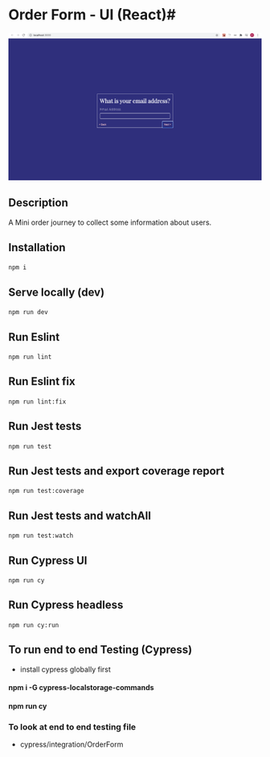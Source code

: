 # Order Form - UI (React)#

![multi-step form](/multistep.png?raw=true "Order Form")

## Description ##
A Mini order journey to collect some information about users.

## Installation ##
`npm i`

## Serve locally (dev) ##
`npm run dev`

## Run Eslint ##
`npm run lint`

## Run Eslint fix ##
`npm run lint:fix`

## Run Jest tests ##
`npm run test`

## Run Jest tests and export coverage report ##
`npm run test:coverage`

## Run Jest tests and watchAll ##
`npm run test:watch`

## Run Cypress UI ##
`npm run cy`

## Run Cypress headless ##
`npm run cy:run`


## To run end to end Testing (Cypress)
- install cypress globally first
#### npm i -G cypress-localstorage-commands
#### npm run cy

### To look at end to end testing file
- cypress/integration/OrderForm
